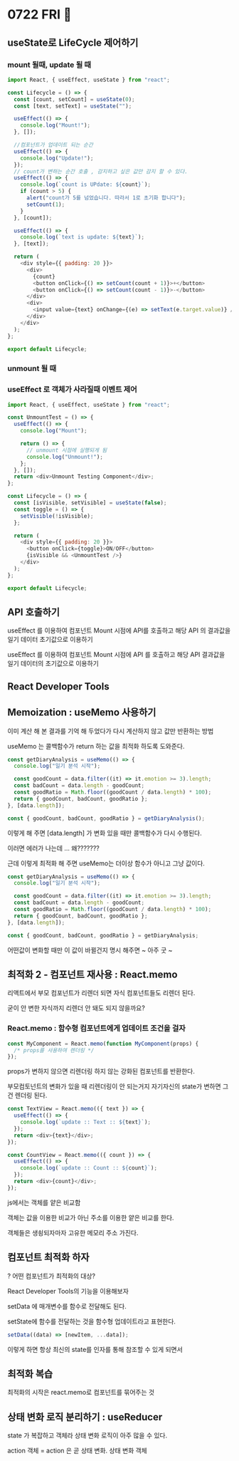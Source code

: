 # 0722 FRI 🍿

## useState로 LifeCycle 제어하기

### mount 될때, update 될 때

```javascript
import React, { useEffect, useState } from "react";

const Lifecycle = () => {
  const [count, setCount] = useState(0);
  const [text, setText] = useState("");

  useEffect(() => {
    console.log("Mount!");
  }, []);

  //컴포넌트가 업데이트 되는 순간
  useEffect(() => {
    console.log("Update!");
  });
  // count가 변하는 순간 호출 , 감지하고 싶은 값만 감지 할 수 있다.
  useEffect(() => {
    console.log(`count is UPdate: ${count}`);
    if (count > 5) {
      alert("count가 5를 넘었습니다. 따라서 1로 초기화 합니다");
      setCount(1);
    }
  }, [count]);

  useEffect(() => {
    console.log(`text is update: ${text}`);
  }, [text]);

  return (
    <div style={{ padding: 20 }}>
      <div>
        {count}
        <button onClick={() => setCount(count + 1)}>+</button>
        <button onClick={() => setCount(count - 1)}>-</button>
      </div>
      <div>
        <input value={text} onChange={(e) => setText(e.target.value)} />
      </div>
    </div>
  );
};

export default Lifecycle;
```

### unmount 될 때

### useEffect 로 객체가 사라질때 이벤트 제어

```javascript
import React, { useEffect, useState } from "react";

const UnmountTest = () => {
  useEffect(() => {
    console.log("Mount");

    return () => {
      // unmount 시점에 실행되게 됨
      console.log("Unmount!");
    };
  }, []);
  return <div>Unmount Testing Component</div>;
};

const Lifecycle = () => {
  const [isVisible, setVisible] = useState(false);
  const toggle = () => {
    setVisible(!isVisible);
  };

  return (
    <div style={{ padding: 20 }}>
      <button onClick={toggle}>ON/OFF</button>
      {isVisible && <UnmountTest />}
    </div>
  );
};

export default Lifecycle;
```

## API 호출하기

useEffect 를 이용하여 컴포넌트 Mount 시점에 API를 호출하고 해당 API 의 결과값을 일기 데이터 초기값으로 이용하기

useEffect 를 이용하여 컴포넌트 Mount 시점에 API 를 호출하고 해당 API 결과값을 일기 데이터의 초기값으로 이용하기

## React Developer Tools

## Memoization : useMemo 사용하기

이미 계산 해 본 결과를 기억 해 두었다가
다시 계산하지 않고 값만 반환하는 방법

useMemo 는 콜백함수가 return 하는 값을 최적화 하도록 도와준다.

```javascript
const getDiaryAnalysis = useMemo(() => {
  console.log("일기 분석 시작");

  const goodCount = data.filter((it) => it.emotion >= 3).length;
  const badCount = data.length - goodCount;
  const goodRatio = Math.floor((goodCount / data.length) * 100);
  return { goodCount, badCount, goodRatio };
}, [data.length]);

const { goodCount, badCount, goodRatio } = getDiaryAnalysis();
```

이렇게 해 주면 [data.length] 가 변화 있을 때만 콜백함수가 다시 수행된다.

이러면 에러가 나는데 ... 왜???????

근데 이렇게 최적화 해 주면 useMemo는 더이상 함수가 아니고 그냥 값이다.

```javascript
const getDiaryAnalysis = useMemo(() => {
  console.log("일기 분석 시작");

  const goodCount = data.filter((it) => it.emotion >= 3).length;
  const badCount = data.length - goodCount;
  const goodRatio = Math.floor((goodCount / data.length) * 100);
  return { goodCount, badCount, goodRatio };
}, [data.length]);

const { goodCount, badCount, goodRatio } = getDiaryAnalysis;
```

어떤값이 변화할 때만 이 값이 바뀔건지 명시 해주면 ~ 아주 굿 ~

## 최적화 2 - 컴포넌트 재사용 : React.memo

리액트에서 부모 컴포넌트가 리렌더 되면 자식 컴포넌트들도 리렌더 된다.

굳이 안 변한 자식까지 리렌더 안 돼도 되지 않을까요?

### React.memo : 함수형 컴포넌트에게 업데이트 조건을 걸자

```javascript
const MyComponent = React.memo(function MyComponent(props) {
  /* props를 사용하여 렌더링 */
});
```

props가 변하지 않으면 리렌더링 하지 않는 강화된 컴포넌트를 반환한다.

부모컴토넌트의 변화가 있을 때 리렌더링이 안 되는거지 자기자신의 state가 변하면 그건 렌더링 된다.

```javascript
const TextView = React.memo(({ text }) => {
  useEffect(() => {
    console.log(`update :: Text :: ${text}`);
  });
  return <div>{text}</div>;
});

const CountView = React.memo(({ count }) => {
  useEffect(() => {
    console.log(`update :: Count :: ${count}`);
  });
  return <div>{count}</div>;
});
```

js에서는 객체를 얕은 비교함

객체는 값을 이용한 비교가 아닌 주소를 이용한 얕은 비교를 한다.

객체들은 생쇵되자마자 고유한 메모리 주소 가진다.

## 컴포넌트 최적화 하자

? 어떤 컴포넌트가 최적화의 대상?

React Developer Tools의 기능을 이용해보자

setData 에 매개변수를 함수로 전달해도 된다.

setState에 함수를 전달하는 것을 함수형 업데이트라고 표현한다.

```javascript
setData((data) => [newItem, ...data]);
```

이렇게 하면 항상 최신의 state를 인자를 통해 참조할 수 있게 되면서

## 최적화 복습

최적화의 시작은 react.memo로 컴포넌트를 묶어주는 것

## 상태 변화 로직 분리하기 : useReducer

state 가 복잡하고 객체라 상태 변화 로직이 아주 많을 수 있다.

action 객체 = action 은 곧 상태 변화.
상태 변화 객체
